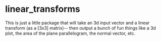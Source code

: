 # linear_transforms

This is just a little package that will take an 3d input vector and a linear transform (as a [3x3] matrix)--
then output a bunch of fun things like a 3d plot, the area of the plane parallelogram, the normal vector, etc. 
